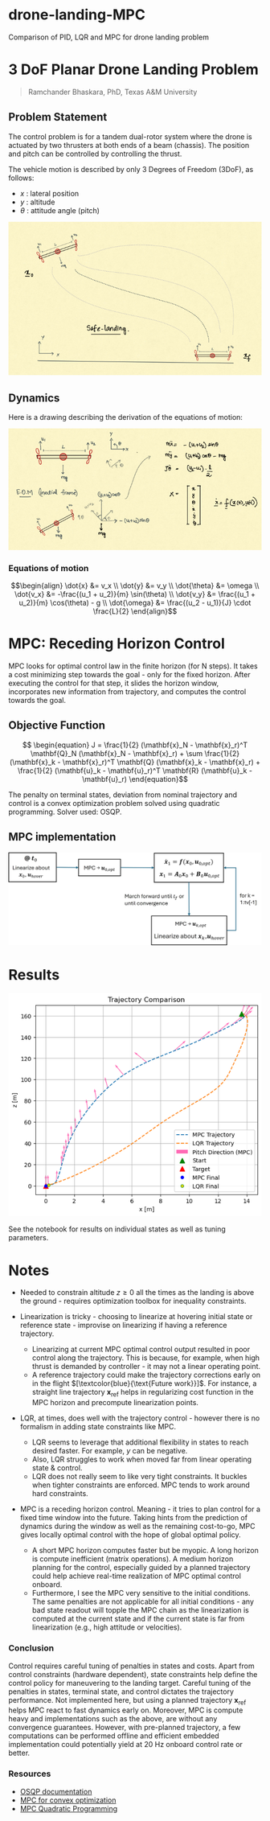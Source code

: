 # drone-landing-MPC
Comparison of PID, LQR and MPC for drone landing problem

# 3 DoF Planar Drone Landing Problem
> Ramchander Bhaskara, PhD, Texas A&M University

## Problem Statement

The control problem is for a tandem dual-rotor system where the drone is actuated by two thrusters at both ends of a beam (chassis). The position and pitch can be controlled by controlling the thrust. 

The vehicle motion is described by only 3 Degrees of Freedom (3DoF), as follows:
-  $x$ : lateral position
-  $y$ : altitude
-  $\theta$ : attitude angle (pitch)
  
![problem.png](figures/problem_illustration.png)

## Dynamics
Here is a drawing describing the derivation of the equations of motion: 

![dynamics.png](figures/dynamics.png)


### Equations of motion
$$\begin{align} 
\dot{x} &= v_x  \\ 
\dot{y} &= v_y \\
\dot{\theta} &= \omega \\
\dot{v_x} &= -\frac{(u_1 + u_2)}{m} \sin(\theta) \\
\dot{v_y} &= \frac{(u_1 + u_2)}{m} \cos(\theta) - g \\
\dot{\omega} &= \frac{(u_2 - u_1)}{J} \cdot \frac{L}{2}
\end{align}$$


# MPC: Receding Horizon Control

MPC looks for optimal control law in the finite horizon (for N steps). It takes a cost minimizing step towards the goal - only for the fixed horizon. After executing the control for that step, it slides the horizon window, incorporates new information from trajectory, and computes the control towards the goal. 

## Objective Function
$$ \begin{equation} J = \frac{1}{2} (\mathbf{x}_N - \mathbf{x}_r)^T \mathbf{Q}_N (\mathbf{x}_N - \mathbf{x}_r) + \sum \frac{1}{2}(\mathbf{x}_k - \mathbf{x}_r)^T \mathbf{Q} (\mathbf{x}_k - \mathbf{x}_r) + \frac{1}{2} (\mathbf{u}_k - \mathbf{u}_r)^T \mathbf{R} (\mathbf{u}_k - \mathbf{u}_r) 
\end{equation}$$ 
 

The penalty on terminal states, deviation from nominal trajectory and control is a convex optimization problem solved using quadratic programming. Solver used: OSQP. 

## MPC implementation
![MPC_overview.png](figures/MPC_overview.jpg)


# Results 

![controller_responses.png](figures/controller_responses.png)

See the notebook for results on individual states as well as tuning parameters.


# Notes

- Needed to constrain altitude $z \geq 0$ all the times as the landing is above the ground - requires optimization toolbox for inequality constraints.
- Linearization is tricky - choosing to linearize at hovering initial state or reference state - improvise on linearizing if having a reference trajectory.
    - Linearizing at current MPC optimal control output resulted in poor control along the trajectory. This is because, for example, when high thrust is demanded by controller - it may not a linear operating point.
    - A reference trajectory could make the trajectory corrections early on in the flight $[\textcolor{blue}{\text{Future work}}]$. For instance, a straight line trajectory $\mathbf{x}_\text{ref}$ helps in regularizing cost function in the MPC horizon and precompute linearization points. 

- LQR, at times, does well with the trajectory control - however there is no formalism in adding state constraints like MPC.
    - LQR seems to leverage that additional flexibility in states to reach desired faster. For example, $y$ can be negative.
    - Also, LQR struggles to work when moved far from linear operating state & control.
    - LQR does not really seem to like very tight constraints. It buckles when tighter constraints are enforced. MPC tends to work around hard constraints. 
- MPC is a receding horizon control. Meaning - it tries to plan control for a fixed time window into the future. Taking hints from the prediction of dynamics during the window as well as the remaining cost-to-go, MPC gives locally optimal control with the hope of global optimal policy.
    - A short MPC horizon computes faster but be myopic. A long horizon is compute inefficient (matrix operations). A medium horizon planning for the control, especially guided by a planned trajectory could help achieve real-time realization of MPC optimal control onboard.
    - Furthermore, I see the MPC very sensitive to the initial conditions. The same penalties are not applicable for all initial conditions - any bad state readout will topple the MPC chain as the linearization is computed at the current state and if the current state is far from linearization (e.g., high attitude or velocities). 

### Conclusion
Control requires careful tuning of penalties in states and costs. Apart from control constraints (hardware dependent), state constraints help define the control policy for maneuvering to the landing target. Careful tuning of the penalties in states, terminal state, and control dictates the trajectory performance. Not implemented here, but using a planned trajectory $\mathbf{x}_\text{ref}$ helps MPC react to fast dynamics early on. Moreover, MPC is compute heavy and implementations such as the above, are without any convergence guarantees. However, with pre-planned trajectory, a few computations can be performed offline and efficient embedded implementation could potentially yield at $20$ Hz onboard control rate or better. 

### Resources
- [OSQP documentation](https://pypi.org/project/osqp/)
- [MPC for convex optimization](https://www.youtube.com/watch?v=7aomMyPHKwI&t=3710s&ab_channel=CMURoboticExplorationLab)
- [MPC Quadratic Programming](https://www.youtube.com/watch?v=mVCjzMtj7yE&ab_channel=xLABforSafeAutonomousSystems)


